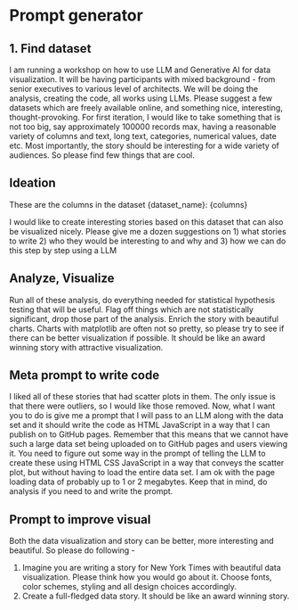 # Prompt generator

## 1. Find dataset

I am running a workshop on how to use LLM and Generative AI for data visualization. It will be having participants with mixed background - from senior executives to various level of architects. We will be doing the analysis, creating the code, all works using LLMs. 
Please suggest a few datasets which are freely available online, and something nice, interesting, thought-provoking. 
For first iteration, I would like to take something that is not too big, say approximately 100000 records max, having a reasonable variety of columns and text, long text, categories, numerical values, date etc. 
Most importantly, the story should be interesting for a wide variety of audiences. So please find few things that are cool. 


## Ideation

These are the columns in the dataset {dataset_name}: 
{columns}

I would like to create interesting stories based on this dataset that can also be visualized nicely. 
Please give me a dozen suggestions on 1) what stories to write 2) who they would be interesting to and why and 3) how we can do this step by step using a LLM 


## Analyze, Visualize

Run all of these analysis, do everything needed for statistical hypothesis testing that will be useful. Flag off things which are not statistically significant, drop those part of the analysis. 
Enrich the story with beautiful charts. Charts with matplotlib are often not so pretty, so please try to see if there can be better visualization if possible. It should be like an award winning story with attractive visualization. 


## Meta prompt to write code

I liked all of these stories that had scatter plots in them. The only issue is that there were outliers, so I would like those removed. Now, what I want you to do is give me a prompt that I will pass to an LLM along with the data set and it should write the code as HTML JavaScript in a way that I can publish on to GitHub pages. Remember that this means that we cannot have such a large data set being uploaded on to GitHub pages and users viewing it. You need to figure out some way in the prompt of telling the LLM to create these using HTML CSS JavaScript in a way that conveys the scatter plot, but without having to load the entire data set. I am ok with the page loading data of probably up to 1 or 2 megabytes. Keep that in mind, do analysis if you need to and write the prompt.

## Prompt to improve visual

Both the data visualization and story can be better, more interesting and beautiful. So please do following -
1. Imagine you are writing a story for New York Times with beautiful data visualization. Please think how you would go about it. Choose fonts, color schemes, styling and all design choices accordingly. 
2. Create a full-fledged data story. It should be like an award winning story. 
